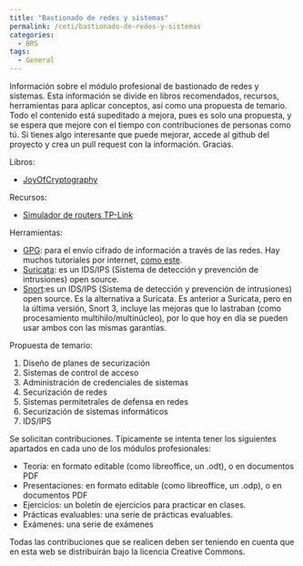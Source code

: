 ```yaml
---
title: "Bastionado de redes y sistemas"
permalink: /ceti/bastionado-de-redes-y-sistemas
categories:
  - BRS
tags:
  - General
---
```


Información sobre el módulo profesional de bastionado de redes y sistemas. Esta información se divide en libros recomendados, recursos, herramientas para aplicar conceptos, así como una propuesta de temario. Todo el contenido está supeditado a mejora, pues es solo una propuesta, y se espera que mejore con el tiempo con contribuciones de personas como tú. Si tienes algo interesante que puede mejorar, accede al github del proyecto y crea un pull request con la información. Gracias.

Libros:

- [JoyOfCryptography](https://joyofcryptography.com/)

Recursos:

- [Simulador de routers TP-Link](https://www.tp-link.com/es/support/emulator/)

Herramientas:

- [GPG](https://www.gnupg.org/documentation/): para el envío cifrado de información a través de las redes. Hay muchos tutoriales por internet, [como este](https://www.privex.io/articles/what-is-gpg).
- [Suricata](https://suricata.io/): es un IDS/IPS (Sistema de detección y prevención de intrusiones) open source.
- [Snort](https://www.snort.org/):es un IDS/IPS (Sistema de detección y prevención de intrusiones) open source. Es la alternativa a Suricata. Es anterior a Suricata, pero en la última versión, Snort 3, incluye las mejoras que lo lastraban (como procesamiento multihilo/multinúcleo), por lo que hoy en día se pueden usar ambos con las mismas garantías.

Propuesta de temario:

1. Diseño de planes de securización
2. Sistemas de control de acceso
3. Administración de credenciales de sistemas
4. Securización de redes
5. Sistemas permitetrales de defensa en redes
6. Securización de sistemas informáticos
7. IDS/IPS

Se solicitan contribuciones. Típicamente se intenta tener los siguientes apartados en cada uno de los módulos profesionales:

- Teoría: en formato editable (como libreoffice, un .odt), o en documentos PDF
- Presentaciones: en formato editable (como libreoffice, un .odp), o en documentos PDF
- Ejercicios: un boletín de ejercicios para practicar en clases.
- Prácticas evaluables: una serie de prácticas evaluables.
- Exámenes: una serie de exámenes

Todas las contribuciones que se realicen deben ser teniendo en cuenta que en esta web se distribuirán bajo la licencia Creative Commons.
